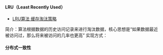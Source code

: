 #### LRU（Least Recently Used）
- [LRU算法 缓存淘汰策略](https://www.cnblogs.com/Dhouse/p/8615481.html)

简介：算法根据数据的历史访问记录来进行淘汰数据，核心思想是“如果数据最近被访问过，那么将来被访问的几率也更高”
实现方式：

#### 分布式一致性
